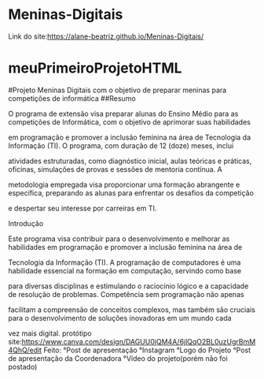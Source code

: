 # Meninas-Digitais
Link do site:https://alane-beatriz.github.io/Meninas-Digitais/

# meuPrimeiroProjetoHTML
#Projeto Meninas Digitais com o objetivo de preparar meninas para competições de informática 
##Resumo

O programa de extensão visa preparar alunas do Ensino Médio para as competições de Informática, com o objetivo de aprimorar suas habilidades

em programação e promover a inclusão feminina na área de Tecnologia da Informação (TI). O programa, com duração de 12 (doze) meses, inclui

atividades estruturadas, como diagnóstico inicial, aulas teóricas e práticas, oficinas, simulações de provas e sessões de mentoria contínua. A

metodologia empregada visa proporcionar uma formação abrangente e específica, preparando as alunas para enfrentar os desafios da competição

e despertar seu interesse por carreiras em TI.

Introdução

Este programa visa contribuir para o desenvolvimento e melhorar as habilidades em programação e promover a inclusão feminina na área de

Tecnologia da Informação (TI). A programação de computadores é uma habilidade essencial na formação em computação, servindo como base

para diversas disciplinas e estimulando o raciocínio lógico e a capacidade de resolução de problemas. Competência sem programação não apenas

facilitam a compreensão de conceitos complexos, mas também são cruciais para o desenvolvimento de soluções inovadoras em um mundo cada

vez mais digital.
protótipo site:https://www.canva.com/design/DAGUU0jQM4A/6jlQqO2BL0uzUgrBmM4QhQ/edit
Feito:
°Post de apresentação 
°Instagram 
°Logo do Projeto
°Post de apresentação da Coordenadora
°Vídeo do projeto(porém não foi postado)
